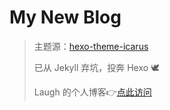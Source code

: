 # My New Blog

>主题源：[hexo-theme-icarus](https://github.com/ppoffice/hexo-theme-icarus)
>
>已从 Jekyll 弃坑，投奔 Hexo 🕊
>
>Laugh 的个人博客👉[点此访问](https://www.laugh12321.cn/)